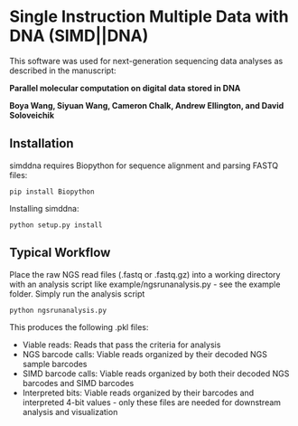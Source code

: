 # Single Instruction Multiple Data with DNA (SIMD||DNA)

This software was used for next-generation sequencing data analyses as described in the manuscript:

**Parallel molecular computation on digital data stored in DNA**

**Boya Wang, Siyuan Wang, Cameron Chalk, Andrew Ellington, and David Soloveichik**

## Installation

simddna requires Biopython for sequence alignment and parsing FASTQ files:

```
pip install Biopython
```

Installing simddna:

```
python setup.py install
```

## Typical Workflow

Place the raw NGS read files (.fastq or .fastq.gz) into a working directory with an analysis script like example/ngsrunanalysis.py - see the example folder. Simply run the analysis script

```
python ngsrunanalysis.py

```
This produces the following .pkl files:
- Viable reads: Reads that pass the criteria for analysis
- NGS barcode calls: Viable reads organized by their decoded NGS sample barcodes
- SIMD barcode calls: Viable reads organized by both their decoded NGS barcodes and SIMD barcodes
- Interpreted bits: Viable reads organized by their barcodes and interpreted 4-bit values - only these files are needed for downstream analysis and visualization

